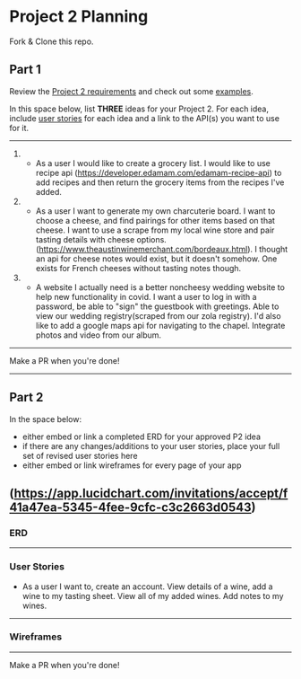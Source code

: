 # Project 2 Planning

Fork & Clone this repo.

## Part 1

Review the [Project 2 requirements](https://tmdarneille.gitbook.io/sei-ga-sea/11-projects/project-2#project-feedback-evaluation) and check out some [examples](https://www.google.com/url?q=https://tmdarneille.gitbook.io/sei-ga-sea/11-projects/past-projects/project2&sa=D&source=calendar&ust=1597596784944000&usg=AOvVaw1ihTzKFunxKsL2f6sIYdlC).

In this space below, list **THREE** ideas for your Project 2. For each idea, include [user stories](https://revelry.co/user-stories-that-dont-suck/) for each idea and a link to the API(s) you want to use for it.

--------------------------------------------------------
1. - As a user I would like to create a grocery list. I would like to use recipe api (https://developer.edamam.com/edamam-recipe-api) to add recipes and then return the grocery items from the recipes I've added.
2. - As a user I want to generate my own charcuterie board. I want to choose a cheese, and find pairings for other items based on that cheese. I want to use a scrape from my local wine store and pair tasting details with cheese options. (https://www.theaustinwinemerchant.com/bordeaux.html). I thought an api for cheese notes would exist, but it doesn't somehow. One exists for French cheeses without tasting notes though. 
3. - A website I actually need is a better noncheesy wedding website to help new functionality in covid. I want a user to log in with a password, be able to "sign" the guestbook with greetings. Able to view our wedding registry(scraped from our zola registry). I'd also like to add a google maps api for navigating to the chapel. Integrate photos and video from our album. 
---------------------------------------------------------

Make a PR when you're done!

---

## Part 2

In the space below:
* either embed or link a completed ERD for your approved P2 idea
* if there are any changes/additions to your user stories, place your full set of revised user stories here
* either embed or link wireframes for every page of your app

(https://app.lucidchart.com/invitations/accept/f41a47ea-5345-4fee-9cfc-c3c2663d0543)
----------------------------------------------------------
### ERD

----------------------------------------------------------
### User Stories
- As a user I want to, create an account. View details of a wine, add a wine to my tasting sheet. View all of my added wines. Add notes to my wines. 
----------------------------------------------------------
### Wireframes

----------------------------------------------------------

Make a PR when you're done!
